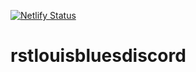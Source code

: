 [![Netlify Status](https://api.netlify.com/api/v1/badges/3e34d1f8-9609-443c-b27f-dcf2c2d4e85d/deploy-status)](https://app.netlify.com/sites/rstlouisblues/deploys)

# rstlouisbluesdiscord
